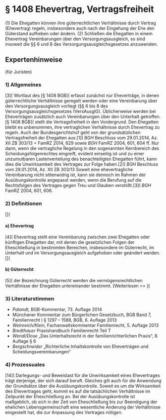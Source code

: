 # § 1408 Ehevertrag, Vertragsfreiheit
(1) Die Ehegatten können ihre güterrechtlichen Verhältnisse durch Vertrag (Ehevertrag) regeln, insbesondere auch nach der Eingehung der Ehe den Güterstand aufheben oder ändern.
(2) Schließen die Ehegatten in einem Ehevertrag Vereinbarungen über den Versorgungsausgleich, so sind insoweit die §§ 6 und 8 des Versorgungsausgleichsgesetzes anzuwenden.
## Expertenhinweise
(für Juristen)
### 1) Allgemeines
[3]( Wortlaut des [§ 1408 BGB]( erfasst zunächst nur Eheverträge, in denen güterrechtliche Verhältnisse geregelt werden oder eine Vereinbarung über den Versorgungsausgleich vorliegt (§§ 6 bis 8 des Versorgungsausgleichsgesetzes (VersAusglG). Üblicherweise werden bei Eheverträgen zusätzlich auch Vereinbarungen über den Unterhalt getroffen. [§ 1408 BGB]( stellt die Vertragsfreiheit in den Vordergrund. Den Ehegatten bleibt es unbenommen, ihre vertraglichen Verhältnisse durch Ehevertrag zu regeln. Auch der Bundesgerichtshof geht von der grundsätzlichen Vertragsfreiheit der Ehegatten aus.[1]( _BGH_ Beschluss vom 29.01.2014, Az. XII ZB 303/13 = FamRZ 2014, 629 sowie _BGH_ FamRZ 2004, 601, 604 ff.  Nur dann, wenn die vertragliche Regelung in den sogenannten Kernbereich des Scheidungsfolgenrechtes eingreift, evident einseitig ist und zu einer unzumutbaren Lastenverteilung des benachteiligten Ehegatten führt, kann dies die Unwirksamkeit des Vertrages zur Folge haben.[2]( _BGH_ Beschluss vom 29.01.2014, Az. XII ZB 303/13  Soweit eine ehevertragliche Vereinbarung nicht sittenwidrig ist, kann sie dennoch im Rahmen der Ausübungskontrolle angepasst werden, wenn die Berufung auf die Rechtsfolgen des Vertrages gegen Treu und Glauben verstößt.[3]( _BGH_ FamRZ 2004, 601, 606.
### 2) Definitionen
[](
#### a) Ehevertrag
[4]( Ehevertrag stellt eine Vereinbarung zwischen zwei Ehegatten oder künftigen Ehegatten dar, mit denen die gesetzlichen Folgen der Eheschließung in bestimmten Bereichen, insbesondere im Güterrecht, im Unterhalt und im Versorgungsausgleich aufgehoben oder geändert werden.
[](
#### b) Güterrecht
[5]( der Bezeichnung Güterrecht werden die vermögensrechtlichen Verhältnisse der Ehegatten untereinander bestimmt.
[Weiterlesen >> ](
### 3) Literaturstimmen
* _Palandt,_ BGB-Kommentar, 73. Auflage 2014
* Münchener Kommentar zum Bürgerlichen Gesetzbuch, BGB Band 7, Familienrecht I § 1297 – 1588, BGB, 6. Auflage 2013
* _Weinreich/Klein,_ Fachanwaltskommentar Familienrecht, 5. Auflage 2013
* _Bredthauer_ Praxishandbuch Familienrecht Teil T
* _Wendl/Dose_ „Das Unterhaltsrecht in der familienrichterlichen Praxis“, 8. Auflage § 6
* _Bergschneider_ „Richterliche Inhaltskontrolle von Eheverträgen und Scheidungsvereinbarungen“
### 4) Prozessuales
[14]( Darlegungs- und Beweislast für die Unwirksamkeit eines Ehevertrages trägt derjenige, der sich darauf beruft. Gleiches gilt auch für die Anwendung der Grundsätze über die Ausübungskontrolle. Soweit es um die Wirksamkeit des Ehevertrages geht, kommt es auf die tatsächlichen Verhältnisse im Zeitpunkt der Eheschließung an. Bei der Ausübungskontrolle ist maßgeblich, ob sich in der Zeit von Eheschließung bis zur Beendigung der ehelichen Lebensgemeinschaft eine wesentliche Änderung der Verhältnisse eingestellt hat, die zur Anpassung des Vertrages nötigen.